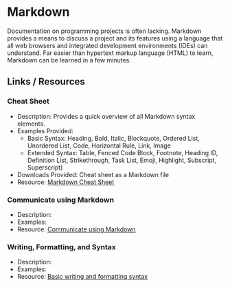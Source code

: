 # Markdown
Documentation on programming projects is often lacking.  Markdown provides a 
means to discuss a project and its features using a language that all web 
browsers and integrated development environments (IDEs) can understand.  Far 
easier than hypertext markup language (HTML) to learn, Markdown can be 
learned in a few minutes. 

## Links / Resources
### Cheat Sheet
* Description: Provides a quick overview of all Markdown syntax elements.
* Examples Provided: 
  * Basic Syntax: Heading, Bold, Italic, Blockquote, Ordered List, 
    Unordered List, Code, Horizontal Rule, Link, Image
  * Extended Syntax: Table, Fenced Code Block, Footnote, Heading ID, 
    Definition List, Strikethrough, Task List, Emoji, Highlight, 
    Subscript, Superscript)
* Downloads Provided: Cheat sheet as a Markdown file
* Resource: [Markdown Cheat Sheet](https://www.markdownguide.org/cheat-sheet/)  

### Communicate using Markdown
* Description:
* Examples:
* Resource: [Communicate using Markdown](https://github.com/skills/communicate-using-markdown)

### Writing, Formatting, and Syntax
* Description:
* Examples:
* Resource: [Basic writing and formatting syntax](https://docs.github.com/en/get-started/writing-on-github/getting-started-with-writing-and-formatting-on-github/basic-writing-and-formatting-syntax)
